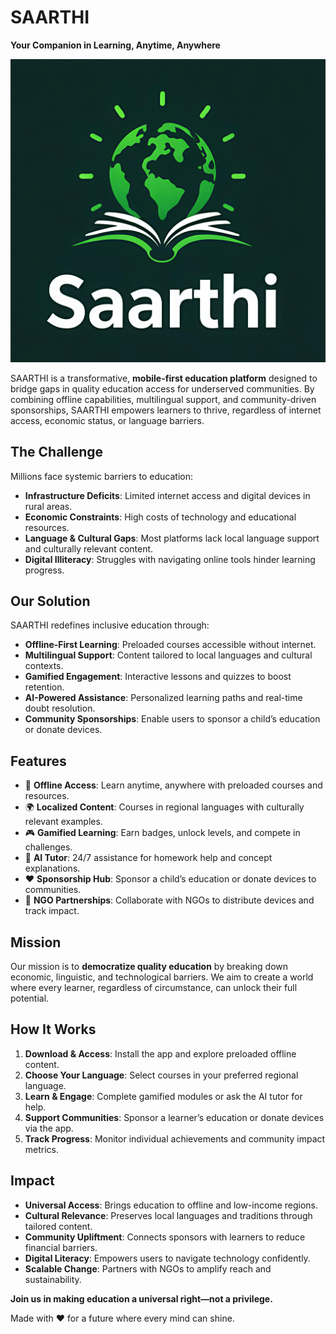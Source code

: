 # SAARTHI  

**Your Companion in Learning, Anytime, Anywhere**  

<div align="center">
  <img src="assets/saarthi-banner.jpg" alt="SAARTHI Banner" width="800"/>
</div>  

SAARTHI is a transformative, **mobile-first education platform** designed to bridge gaps in quality education access for underserved communities. By combining offline capabilities, multilingual support, and community-driven sponsorships, SAARTHI empowers learners to thrive, regardless of internet access, economic status, or language barriers.  

## The Challenge  
Millions face systemic barriers to education:  
- **Infrastructure Deficits**: Limited internet access and digital devices in rural areas.  
- **Economic Constraints**: High costs of technology and educational resources.  
- **Language & Cultural Gaps**: Most platforms lack local language support and culturally relevant content.  
- **Digital Illiteracy**: Struggles with navigating online tools hinder learning progress.  

## Our Solution  
SAARTHI redefines inclusive education through:  
- **Offline-First Learning**: Preloaded courses accessible without internet.  
- **Multilingual Support**: Content tailored to local languages and cultural contexts.  
- **Gamified Engagement**: Interactive lessons and quizzes to boost retention.  
- **AI-Powered Assistance**: Personalized learning paths and real-time doubt resolution.  
- **Community Sponsorships**: Enable users to sponsor a child’s education or donate devices.  

## Features  
- 📱 **Offline Access**: Learn anytime, anywhere with preloaded courses and resources.  
- 🌍 **Localized Content**: Courses in regional languages with culturally relevant examples.  
- 🎮 **Gamified Learning**: Earn badges, unlock levels, and compete in challenges.  
- 🤖 **AI Tutor**: 24/7 assistance for homework help and concept explanations.  
- ❤️ **Sponsorship Hub**: Sponsor a child’s education or donate devices to communities.  
- 🤝 **NGO Partnerships**: Collaborate with NGOs to distribute devices and track impact.  

## Mission  
Our mission is to **democratize quality education** by breaking down economic, linguistic, and technological barriers. We aim to create a world where every learner, regardless of circumstance, can unlock their full potential.  

## How It Works  
1. **Download & Access**: Install the app and explore preloaded offline content.  
2. **Choose Your Language**: Select courses in your preferred regional language.  
3. **Learn & Engage**: Complete gamified modules or ask the AI tutor for help.  
4. **Support Communities**: Sponsor a learner’s education or donate devices via the app.  
5. **Track Progress**: Monitor individual achievements and community impact metrics.  

## Impact  
- **Universal Access**: Brings education to offline and low-income regions.  
- **Cultural Relevance**: Preserves local languages and traditions through tailored content.  
- **Community Upliftment**: Connects sponsors with learners to reduce financial barriers.  
- **Digital Literacy**: Empowers users to navigate technology confidently.  
- **Scalable Change**: Partners with NGOs to amplify reach and sustainability.  

**Join us in making education a universal right—not a privilege.**  

Made with ❤️ for a future where every mind can shine.  
